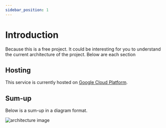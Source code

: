 ```yaml
---
sidebar_position: 1
---
```


# Introduction

Because this is a free project. It could be interesting for you to understand the current architecture of the project. Below are each section

## Hosting

This service is currently hosted on [Google Cloud Platform](https://cloud.google.com/).

## Sum-up

Below is a sum-up in a diagram format.

![architecture image](/img/diagram_architecture.png)
